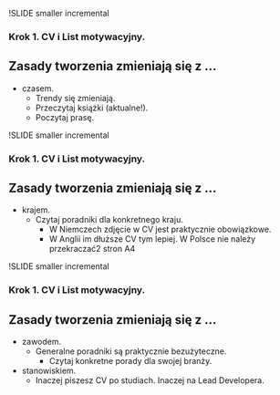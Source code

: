 !SLIDE smaller incremental

### Krok 1. CV i List motywacyjny.  ###
## Zasady tworzenia zmieniają się z ... ##

- czasem.
    * Trendy się zmieniają.
    * Przeczytaj książki (aktualne!).
    *  Poczytaj prasę.

!SLIDE smaller incremental

### Krok 1. CV i List motywacyjny.  ###
## Zasady tworzenia zmieniają się z ... ##

- krajem.
    * Czytaj poradniki dla konkretnego kraju.
        - W Niemczech zdjęcie w CV jest praktycznie obowiązkowe.
        - W Anglii im dłuższe CV tym lepiej. W Polsce nie należy przekraczać2 stron A4

!SLIDE smaller incremental

### Krok 1. CV i List motywacyjny.  ###
## Zasady tworzenia zmieniają się z ... ##

- zawodem.
    * Generalne poradniki są praktycznie bezużyteczne.
        - Czytaj konkretne porady dla swojej branży.
- stanowiskiem.
    * Inaczej piszesz CV po studiach. Inaczej na Lead Developera.
